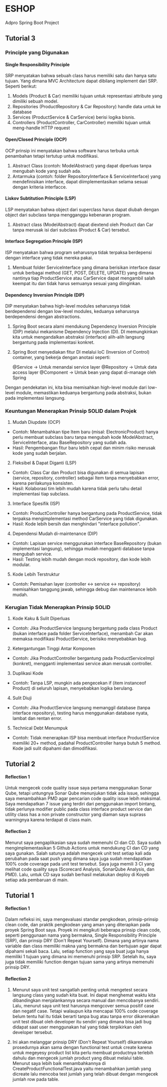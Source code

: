 
# ESHOP

Adpro Spring Boot Project


## Tutorial 3

### Principle yang Digunakan

#### Single Responsibility Principle
SRP menyatakan bahwa sebuah class harus memiliki satu dan hanya satu tujuan. Yang dimana MVC Architecture dapat dibilang implement dari SRP. Seperti berikut:
1. Models (Product & Car) memiliki tujuan untuk representasi attribute yang dimiliki sebuah model.
2. Repositories (ProductRepository & Car Repository) handle data untuk ke database
3. Services (ProductService & CarService) berisi logika bisnis.
4. Controllers (ProductController, CarController) memiliki tujuan untuk meng-handle HTTP request

#### Open/Closed Principle (OCP)
OCP prinsip ini menyatakan bahwa software harus terbuka untuk penambahan tetapi tertutup untuk modifikasi.
1. Abstract Class (contoh: ModelAbstract) yang dapat diperluas tanpa mengubah kode yang sudah ada.
2. Antarmuka (contoh: folder RepositoryInterface & ServiceInterface) yang mendefinisikan interface, dapat diimplementasikan selama sesuai dengan kriteria interfacce.

#### Liskov Subtitution Principle (LSP)
LSP menyatakan bahwa object dari superclass harus dapat diubah dengan object dari subclass tanpa mengganggu kebenaran program.
1. Abstract class (ModelAbstract) dapat diextend oleh Product dan Car tanpa merusak isi dari subclass (Product & Car) tersebut.

#### Interface Segregation Principle (ISP)
ISP menyatakan bahwa program seharusnya tidak terpaksa berdepensi dengan interface yang tidak mereka pakai.
1. Membuat folder ServiceInterface yang dimana berisikan interface dasar untuk berbagai method (GET, POST, DELETE, UPDATE) yang dimana nantinya tiap ProductService atau CarService dapat mengambil salah keempat itu dan tidak harus semuanya sesuai yang diinginkan.

#### Dependency Inversion Principle (DIP)
DIP menyatakan bahwa high-level modules seharusnya tidak berdependensi dengan low-level modules, keduanya seharusnya berdependensi dengan abstractions.

1. Spring Boot secara alami mendukung Dependency Inversion Principle (DIP) melalui mekanisme Dependency Injection (DI). DI memungkinkan kita untuk mengandalkan abstraksi (interface) alih-alih langsung bergantung pada implementasi konkret.

2. Spring Boot menyediakan fitur DI melalui IoC (Inversion of Control) container, yang bekerja dengan anotasi seperti:

    @Service → Untuk menandai service layer
    @Repository → Untuk data access layer
    @Component → Untuk bean yang dapat di-manage oleh Spring

Dengan pendekatan ini, kita bisa memisahkan high-level module dari low-level module, memastikan keduanya bergantung pada abstraksi, bukan pada implementasi langsung.

### Keuntungan Menerapkan Prinsip SOLID dalam Projek

1. Mudah Diupdate (OCP)
- Contoh: Menambahkan tipe Item baru (misal: ElectronicProduct) hanya perlu membuat subclass baru tanpa mengubah kode ModelAbstract, ServiceInterface, atau BaseRepository yang sudah ada.
- Hasil: Pengembangan fitur baru lebih cepat dan minim risiko merusak kode yang sudah berjalan.

2. Fleksibel & Dapat Diganti (LSP)

- Contoh: Class Car dan Product bisa digunakan di semua lapisan (service, repository, controller) sebagai Item tanpa menyebabkan error, karena perilakunya konsisten.
- Hasil: Kolaborasi tim lebih mudah karena tidak perlu tahu detail implementasi tiap subclass.

3. Interface Spesifik (ISP)

- Contoh: ProductController hanya bergantung pada ProductService, tidak terpaksa mengimplementasi method CarService yang tidak digunakan.
- Hasil: Kode lebih bersih dan menghindari "interface pollution".

4. Dependensi Mudah di-maintenance (DIP)

- Contoh: Lapisan service menggunakan interface BaseRepository (bukan implementasi langsung), sehingga mudah mengganti database tanpa mengubah service.
- Hasil: Testing lebih mudah dengan mock repository, dan kode lebih modular.

5. Kode Lebih Terstruktur

- Contoh: Pemisahan layer (controller ↔ service ↔ repository) memisahkan tanggung jawab, sehingga debug dan maintenance lebih mudah.

### Kerugian Tidak Menerapkan Prinsip SOLID

1. Kode Kaku & Sulit Diperluas

- Contoh: Jika ProductService langsung bergantung pada class Product (bukan interface pada folder ServiceInterface), menambah Car akan memaksa modifikasi ProductService, berisiko menyebabkan bug.

2. Ketergantungan Tinggi Antar Komponen

- Contoh: Jika ProductController bergantung pada ProductServiceImpl (konkret), mengganti implementasi service akan merusak controller.

3. Duplikasi Kode

- Contoh: Tanpa LSP, mungkin ada pengecekan if (item instanceof Product) di seluruh lapisan, menyebabkan logika berulang.

4. Sulit Diuji

- Contoh: Jika ProductService langsung memanggil database (tanpa interface repository), testing harus menggunakan database nyata, lambat dan rentan error.

5. Technical Debt Menumpuk

- Contoh: Tidak menerapkan ISP bisa membuat interface ProductService memiliki 20+ method, padahal ProductController hanya butuh 5 method. Kode jadi sulit dipahami dan dimodifikasi.



## Tutorial 2

#### Reflection 1
Untuk mengecek code quality issue saya pertama menggunakan Sonar Qube, tetapi untungnya Sonar Qube menunjukan tidak ada issue, sehingga saya menambahkan PMD agar pencarian code quality issue lebih maksimal. Saya mendapatkan 7 issue yang terdiri dari penggunakan import bintang, tidak perlunya modifier public pada class interface product service dan utility class has a non private constructor yang diaman saya suprass warningnya karena terdapat di class main.

#### Reflection 2
Menurut saya pengaplikasian saya sudah memenuhi CI dan CD. Saya sudah mengimplementasikan 5 Github Actions untuk mendukung CI dan CD yang saya gunakan. Salah satunya adalah mengecek unit test setiap kali ada perubahan pada saat push yang dimana saya juga sudah mendapatkan 100% code coverage pada unit test tersebut. Saya juga memili 3 CI yang melihat code quality saya (Scorecard Analysis, SonarQube Analysis, dan PMD). Lalu, untuk CD saya sudah berhasil melakukan deploy di Koyeb setiap ada pembaruan di main.

## Tutorial 1

#### Reflection 1
Dalam refleksi ini, saya mengevaluasi standar pengkodean, prinsip-prinsip clean code, dan praktik pengkodean yang aman yang diterapkan pada proyek Spring Boot saya. Proyek ini mengikuti beberapa prinsip clean code, seperti penggunaan nama yang bermakna, Single Responsibility Principle (SRP), dan prinsip DRY (Don't Repeat Yourself). Dimana yang artinya nama variable dan class memiliki makna yang bermakna dan bertujuan agar dapat dipahami sekali baca. Lalu, setiap function yang saya buat juga hanya memiliki 1 tujuan yang dimana ini memenuhi prinsip SRP. Setelah itu, saya juga tidak memiliki function dengan tujuan sama yang artinya memenuhi prinsip DRY.

#### Reflection 2
1. Menurut saya unit test sangatlah penting untuk mengetest secara langsung class yang sudah kita buat. Ini dapat menghemat waktu kita dibandingkan menjalankannya secara manual dan mencobanya sendiri. Lalu, menurut saya unit test harusnya mengcover semua positif case dan negatif case. Tetapi walaupun kita mencapai 100% code coverage belum tentu hal itu tidak berarti tanpa bug atau tanpa error dikarenakan unit test dibuat oleh developer itu sendiri yang dimana bisa jadi bug didapat saat user menggunakan hal yang tidak terpikirkan oleh developer tersebut.

2. Ini akan melanggar prinsip DRY (Don't Repeat Yourself) dikarenakan prosedurnya akan sama dengan functional test untuk create karena untuk megeyesy product list kita perlu membuat productnya terlebih dahulu dan mengecek jumlah product yang dibuat melalui table. Menurut saya lebih baik menambahkannya di CreateProductFunctionalTest.java yaitu menambahkan jumlah yang dicreate lalu mencoba test jumlah yang telah dibuat dengan mengecek jumlah row pada table.
